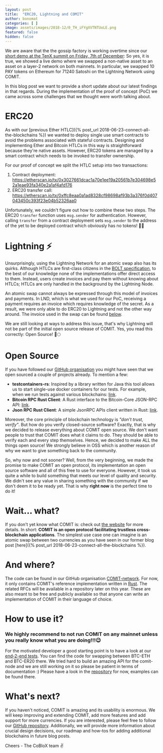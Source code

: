 ```yaml
---
layout: post
title:  "ERC20, Lightning and COMIT"
author: bonomat
categories: [ ]
image: assets/images/2018-12/0_TH_iFYgXVTNTUoLE.png
featured: false
hidden: false
---
```


We are aware that the the gossip factory is working overtime since our [short demo at the TenX summit on Friday, 7th of December](https://www.youtube.com/watch?v=OLlFegcEZ8Y):
So yes, it is true, we showed a live demo where we swapped a non-native asset to an asset on a layer-2 network on both mainnets.
In particular, we swapped 10 PAY tokens on Ethereum for 71240 Satoshi on the Lightning Network using COMIT.

<!--truncate-->

In this blog post we want to provide a short update about our latest findings in that regards.
During the implementation of the proof of concept (PoC) we came across some challenges that we thought were worth talking about.


# ERC20

As with our [previous Ether HTLC]({% post_url 2018-06-23-connect-all-the-blockchains %}) we wanted to deploy single use smart contracts to avoid the problems associated with stateful contracts.
Designing and implementing Ether and Bitcoin HTLCs in this way is straightforward because they're native assets.
However, ERC20 tokens are managed by a smart contract which needs to be invoked
to transfer ownership.

For our proof of concept we split the HTLC setup into two
transactions:

1. Contract deployment: <https://etherscan.io/tx/0x3027661dcac1a70e1ee19a20561b7e304698e52a1eae93fa340e2a1af4afd176>
2. ERC20 transfer call: <https://etherscan.io/tx/0xffc8eaa0a1ad8328cf98698af93b3a376f0d407043450c393f23e04b52326aa0>

Unfortunately, we couldn't figure out how to combine these two
steps. The ERC20 `transfer` function uses `msg.sender` for
authentication. However, calling `transfer` from a contract deployment sets
`msg.sender` to the address of the yet to be deployed contract which
obviously has no tokens! 🤦‍♀️

# Lightning ⚡️

Unsurprisingly, using the Lightning Network for an atomic swap also
has its quirks. Although HTLCs are first-class citizens in the [BOLT
specification](https://github.com/lightningnetwork/lightning-rfc), to the best of our knowledge none of the implementations offer direct access to them.
Instead, users create invoices and pay them without knowing about HTLCs; HTLCs are only handled in the background by the Lightning Node.

An atomic swap cannot always be expressed through this model of
invoices and payments. In LND, which is what we used for our PoC,
receiving a payment requires an invoice which requires knowledge of
the secret. As a result, we were only able to do ERC20 to Lightning
and not the other way around. The invoice used in the swap can be
found [below](#Appendix).

We are still looking at ways to address this issue, that's why Lightning will not be part of the initial open source release of COMIT. Yes, you read this correctly: Open Source! 🚀🌕

# Open Source

If you have followed our [GitHub organisation](https://github.com/coblox) you might have seen that we open sourced a couple of projects already.
To mention a few:
* **testcontainers-rs**: Inspired by a library written for Java this tool allows us to start single-use docker containers for our tests. For example, when we run tests against various blockchains: [link](https://github.com/testcontainers/testcontainers-rs/).
* **Bitcoin RPC Rust Client**: A Rust interface to the Bitcoin-Core JSON-RPC API:  [link](https://github.com/coblox/bitcoinrpc-rust-client).
* **Json RPC Rust Client**: A simple JsonRPC APIs client written in Rust: [link](https://github.com/coblox/jsonrpc-rust-client).

Moreover, the core principle of blockchain technology is _"don't trust, verify"_.
But how do you verify closed-source software?
Exactly, that is why we decided to release everything about COMIT open source.
We don't want people to trust that COMIT does what it claims to do.
They should be able to verify each and every step themselves.
Hence, we decided to make ALL the things open source!
We strongly believe in OSS which is another reason of why we want to give something back to the community.

So, why now and not sooner?
Well, from the very beginning, we made the promise to make COMIT an open protocol, its implementation an open source software and all of this free to use for everyone.
However, it took us quite a while to build something that meets our level of quality and security.
We didn't see any value in sharing something with the community if we don't deem it to be ready yet.
That is why **right now** is the perfect time to do it!

# Wait... what?

If you don't yet know what COMIT is: check out [the website](https://comit.network) for more details.
In short: **COMIT is an open protocol facilitating trustless cross-blockchain applications**.
The simplest use case one can imagine is an atomic swap between two currencies as you have seen in our former blog post [here]({% post_url 2018-06-23-connect-all-the-blockchains %}).

# And where?

The code can be found in our GitHub organisation [COMIT-network](https://github.com/comit-network).
For now, it only contains COMIT's reference implementation written in [Rust](https://github.com/comit-network/comit-rs).
The related RFCs will be available in a repository later on this year.
These are also meant to be free and publicly available so that anyone can write an implementation of COMIT in their language of choice.

# How to use it?

### We highly recommend to not run COMIT on any mainnet unless you really know what you are doing!!!😉

For the motivated developer a good starting point is to have a look at our [end-2-end tests](https://github.com/comit-network/comit-rs/tree/master/api_tests/e2e/rfc003).
You can find the code for swapping between BTC-ETH and BTC-ER20 there.
We tried hard to build an amazing API for the comit-node and we are still working on it so please be patient in terms of documentation :)
Please have a look in the [repository](https://github.com/comit-network/comit-rs) for now, examples can be found there.

# What's next?
If you haven't noticed, COMIT is amazing and its usability is enormous.
We will keep improving and extending COMIT, add more features and add support for more currencies.
If you are interested, please feel free to follow our [GitHub repository](https://github.com/comit-network/comit-rs).
Additionally, we will provide more information about crucial design decisions, our roadmap and how-tos for adding additional blockchains in future blog posts.

Cheers - The CoBloX team ✌️
